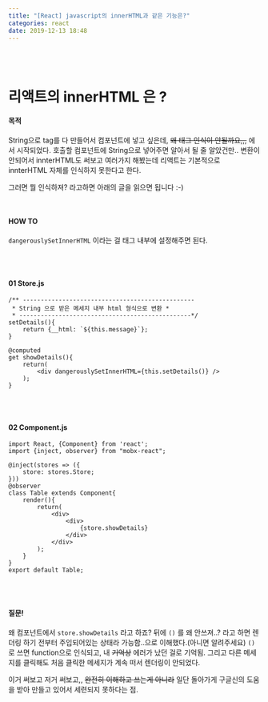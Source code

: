 ```yaml
---
title: "[React] javascript의 innerHTML과 같은 기능은?"
categories: react
date: 2019-12-13 18:48
---
```

<br><br>


# 리액트의 innerHTML 은 ?

#### 목적
String으로 tag를 다 만들어서 컴포넌트에 넣고 싶은데, ~~왜 태그 인식이 안될까요,,,~~ 에서 시작되었다. 호출할 컴포넌트에 String으로 넣어주면 알아서 될 줄 알았건만.. 변환이 안되어서 innterHTML도 써보고 여러가지 해봤는데 리액트는 기본적으로 innterHTML 자체를 인식하지 못한다고 한다. 

그러면 뭘 인식하져? 라고하면 아래의 글을 읽으면 됩니다 :-)

<br>

#### HOW TO

`dangerouslySetInnerHTML` 이라는 걸 태그 내부에 설정해주면 된다.

<br><br>

#### 01 Store.js

```react
/** ------------------------------------------------
 * String 으로 받은 메세지 내부 html 형식으로 변환 *
 * ------------------------------------------------*/
setDetails(){
    return {__html: `${this.message}`};
}

@computed
get showDetails(){
    return(
        <div dangerouslySetInnerHTML={this.setDetails()} />
    );
}
```

<br><br>

#### 02 Component.js

```react
import React, {Component} from 'react';
import {inject, observer} from "mobx-react";

@inject(stores => ({
    store: stores.Store;
}))
@observer
class Table extends Component{
    render(){
        return(
            <div>
                <div>
                	{store.showDetails}
                </div>
            </div>
        );
    }    
}
export default Table;
```



<br><br>

#### 질문!

왜 컴포넌트에서 `store.showDetails` 라고 하죠? 뒤에 `()` 를 왜 안쓰져..? 라고 하면 렌더링 하기 전부터 주입되어있는 상태라 가능함..으로 이해했다.(아니면 알려주세요)  `() `로 쓰면 function으로 인식되고, 내 ~~기억상~~ 에러가 났던 걸로 기억됨. 그리고 다른 메세지를 클릭해도 처음 클릭한 메세지가 계속 떠서 렌더링이 안되었다. 

이거 써보고 저거 써보고,, ~~완전히 이해하고 쓰는게 아니라~~ 일단 돌아가게 구글신의 도움을 받아 만들고 있어서 세련되지 못하다는 점.